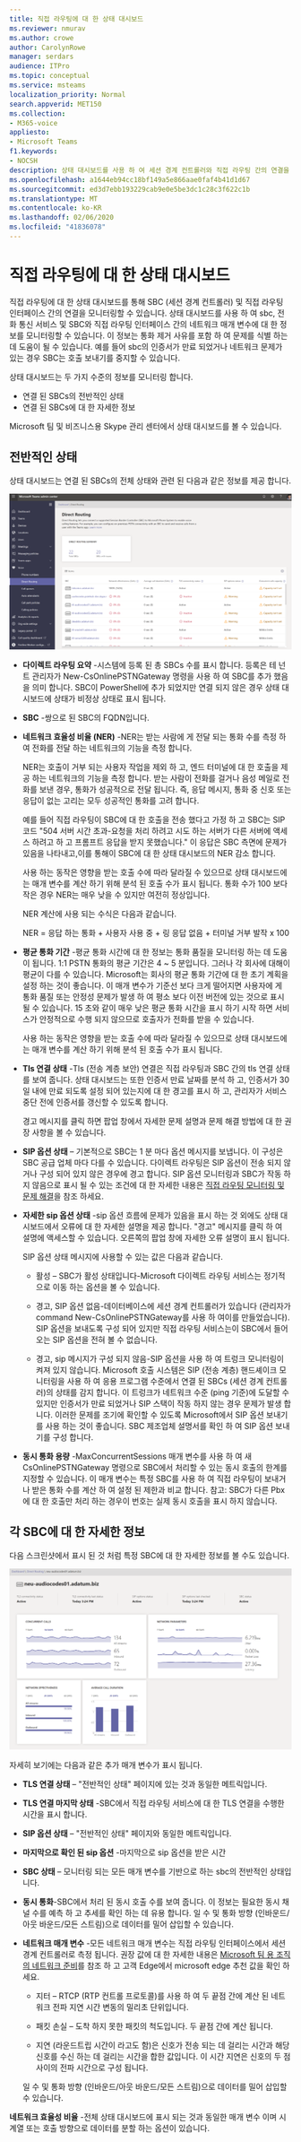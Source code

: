 ```yaml
---
title: 직접 라우팅에 대 한 상태 대시보드
ms.reviewer: nmurav
ms.author: crowe
author: CarolynRowe
manager: serdars
audience: ITPro
ms.topic: conceptual
ms.service: msteams
localization_priority: Normal
search.appverid: MET150
ms.collection:
- M365-voice
appliesto:
- Microsoft Teams
f1.keywords:
- NOCSH
description: 상태 대시보드를 사용 하 여 세션 경계 컨트롤러와 직접 라우팅 간의 연결을 모니터링 하는 방법에 대해 알아봅니다.
ms.openlocfilehash: a1644eb94cc18bf149a5e866aae0faf4b41d1d67
ms.sourcegitcommit: ed3d7ebb193229cab9e0e5be3dc1c28c3f622c1b
ms.translationtype: MT
ms.contentlocale: ko-KR
ms.lasthandoff: 02/06/2020
ms.locfileid: "41836078"
---
```

# <a name="health-dashboard-for-direct-routing"></a>직접 라우팅에 대 한 상태 대시보드

직접 라우팅에 대 한 상태 대시보드를 통해 SBC (세션 경계 컨트롤러) 및 직접 라우팅 인터페이스 간의 연결을 모니터링할 수 있습니다.  상태 대시보드를 사용 하 여 sbc, 전화 통신 서비스 및 SBC와 직접 라우팅 인터페이스 간의 네트워크 매개 변수에 대 한 정보를 모니터링할 수 있습니다. 이 정보는 통화 제거 사유를 포함 하 여 문제를 식별 하는 데 도움이 될 수 있습니다. 예를 들어 sbc의 인증서가 만료 되었거나 네트워크 문제가 있는 경우 SBC는 호출 보내기를 중지할 수 있습니다.  

상태 대시보드는 두 가지 수준의 정보를 모니터링 합니다.

- 연결 된 SBCs의 전반적인 상태
- 연결 된 SBCs에 대 한 자세한 정보

Microsoft 팀 및 비즈니스용 Skype 관리 센터에서 상태 대시보드를 볼 수 있습니다.


## <a name="overall-health"></a>전반적인 상태

상태 대시보드는 연결 된 SBCs의 전체 상태와 관련 된 다음과 같은 정보를 제공 합니다.

 ![상태 대시보드 통계를 표시 합니다.](media/direct-routing-dashboard-stats1.png)

- **다이렉트 라우팅 요약** -시스템에 등록 된 총 SBCs 수를 표시 합니다. 등록은 테 넌 트 관리자가 New-CsOnlinePSTNGateway 명령을 사용 하 여 SBC를 추가 했음을 의미 합니다. SBC이 PowerShell에 추가 되었지만 연결 되지 않은 경우 상태 대시보드에 상태가 비정상 상태로 표시 됩니다.

- **SBC** -쌍으로 된 SBC의 FQDN입니다.

- **네트워크 효율성 비율 (NER)** -NER는 받는 사람에 게 전달 되는 통화 수를 측정 하 여 전화를 전달 하는 네트워크의 기능을 측정 합니다.  

   NER는 호출이 거부 되는 사용자 작업을 제외 하 고, 엔드 터미널에 대 한 호출을 제공 하는 네트워크의 기능을 측정 합니다.  받는 사람이 전화를 걸거나 음성 메일로 전화를 보낸 경우, 통화가 성공적으로 전달 됩니다. 즉, 응답 메시지, 통화 중 신호 또는 응답이 없는 고리는 모두 성공적인 통화를 고려 합니다. 
  
   예를 들어 직접 라우팅이 SBC에 대 한 호출을 전송 했다고 가정 하 고 SBC는 SIP 코드 "504 서버 시간 초과-요청을 처리 하려고 시도 하는 서버가 다른 서버에 액세스 하려고 하 고 프롬프트 응답을 받지 못했습니다." 이 응답은 SBC 측면에 문제가 있음을 나타내고,이를 통해이 SBC에 대 한 상태 대시보드의 NER 감소 합니다. 
  
   사용 하는 동작은 영향을 받는 호출 수에 따라 달라질 수 있으므로 상태 대시보드에는 매개 변수를 계산 하기 위해 분석 된 호출 수가 표시 됩니다. 통화 수가 100 보다 작은 경우 NER는 매우 낮을 수 있지만 여전히 정상입니다. 

   NER 계산에 사용 되는 수식은 다음과 같습니다.

   NER = 응답 하는 통화 + 사용자 사용 중 + 링 응답 없음 + 터미널 거부 발작 x 100

 
- **평균 통화 기간** -평균 통화 시간에 대 한 정보는 통화 품질을 모니터링 하는 데 도움이 됩니다. 1:1 PSTN 통화의 평균 기간은 4 ~ 5 분입니다.  그러나 각 회사에 대해이 평균이 다를 수 있습니다.  Microsoft는 회사의 평균 통화 기간에 대 한 초기 계획을 설정 하는 것이 좋습니다. 이 매개 변수가 기준선 보다 크게 떨어지면 사용자에 게 통화 품질 또는 안정성 문제가 발생 하 여 평소 보다 이전 버전에 있는 것으로 표시 될 수 있습니다. 15 초와 같이 매우 낮은 평균 통화 시간을 표시 하기 시작 하면 서비스가 안정적으로 수행 되지 않으므로 호출자가 전화를 받을 수 있습니다. 

   사용 하는 동작은 영향을 받는 호출 수에 따라 달라질 수 있으므로 상태 대시보드에는 매개 변수를 계산 하기 위해 분석 된 호출 수가 표시 됩니다.

- **Tls 연결 상태** -Tls (전송 계층 보안) 연결은 직접 라우팅과 SBC 간의 tls 연결 상태를 보여 줍니다. 상태 대시보드는 또한 인증서 만료 날짜를 분석 하 고, 인증서가 30 일 내에 만료 되도록 설정 되어 있는지에 대 한 경고를 표시 하 고, 관리자가 서비스 중단 전에 인증서를 갱신할 수 있도록 합니다.

   경고 메시지를 클릭 하면 팝업 창에서 자세한 문제 설명과 문제 해결 방법에 대 한 권장 사항을 볼 수 있습니다.

- **SIP 옵션 상태** – 기본적으로 SBC는 1 분 마다 옵션 메시지를 보냅니다. 이 구성은 SBC 공급 업체 마다 다를 수 있습니다. 다이렉트 라우팅은 SIP 옵션이 전송 되지 않거나 구성 되어 있지 않은 경우에 경고 합니다. SIP 옵션 모니터링과 SBC가 작동 하지 않음으로 표시 될 수 있는 조건에 대 한 자세한 내용은 [직접 라우팅 모니터링 및 문제 해결](direct-routing-monitor-and-troubleshoot.md)을 참조 하세요.

- **자세한 sip 옵션 상태** -sip 옵션 흐름에 문제가 있음을 표시 하는 것 외에도 상태 대시보드에서 오류에 대 한 자세한 설명을 제공 합니다. "경고" 메시지를 클릭 하 여 설명에 액세스할 수 있습니다. 오른쪽의 팝업 창에 자세한 오류 설명이 표시 됩니다.

   SIP 옵션 상태 메시지에 사용할 수 있는 값은 다음과 같습니다.

    - 활성 – SBC가 활성 상태입니다-Microsoft 다이렉트 라우팅 서비스는 정기적으로 이동 하는 옵션을 볼 수 있습니다.

    - 경고, SIP 옵션 없음-데이터베이스에 세션 경계 컨트롤러가 있습니다 (관리자가 command New-CsOnlinePSTNGateway를 사용 하 여이를 만들었습니다). SIP 옵션을 보내도록 구성 되어 있지만 직접 라우팅 서비스는이 SBC에서 들어오는 SIP 옵션을 전혀 볼 수 없습니다.

    - 경고, sip 메시지가 구성 되지 않음-SIP 옵션을 사용 하 여 트렁크 모니터링이 켜져 있지 않습니다. Microsoft 호출 시스템은 SIP (전송 계층) 핸드셰이크 모니터링을 사용 하 여 응용 프로그램 수준에서 연결 된 SBCs (세션 경계 컨트롤러)의 상태를 감지 합니다. 이 트렁크가 네트워크 수준 (ping 기준)에 도달할 수 있지만 인증서가 만료 되었거나 SIP 스택이 작동 하지 않는 경우 문제가 발생 합니다. 이러한 문제를 조기에 확인할 수 있도록 Microsoft에서 SIP 옵션 보내기를 사용 하는 것이 좋습니다. SBC 제조업체 설명서를 확인 하 여 SIP 옵션 보내기를 구성 합니다. 

- **동시 통화 용량** -MaxConcurrentSessions 매개 변수를 사용 하 여 새 CsOnlinePSTNGateway 명령으로 SBC에서 처리할 수 있는 동시 호출의 한계를 지정할 수 있습니다. 이 매개 변수는 특정 SBC를 사용 하 여 직접 라우팅이 보내거나 받은 통화 수를 계산 하 여 설정 된 제한과 비교 합니다. 참고: SBC가 다른 Pbx에 대 한 호출만 처리 하는 경우이 번호는 실제 동시 호출을 표시 하지 않습니다.


## <a name="detailed-information-for-each-sbc"></a>각 SBC에 대 한 자세한 정보

다음 스크린샷에서 표시 된 것 처럼 특정 SBC에 대 한 자세한 정보를 볼 수도 있습니다.

![상태 대시보드 SBC 세부 정보](media/direct-routing-dashboard-SBC-detail1.png)


자세히 보기에는 다음과 같은 추가 매개 변수가 표시 됩니다.

- **TLS 연결 상태** – "전반적인 상태" 페이지에 있는 것과 동일한 메트릭입니다.

- **TLS 연결 마지막 상태** -SBC에서 직접 라우팅 서비스에 대 한 TLS 연결을 수행한 시간을 표시 합니다.

- **SIP 옵션 상태** – "전반적인 상태" 페이지와 동일한 메트릭입니다.

- **마지막으로 확인 된 sip 옵션** -마지막으로 sip 옵션을 받은 시간

- **SBC 상태** – 모니터링 되는 모든 매개 변수를 기반으로 하는 sbc의 전반적인 상태입니다.

- **동시 통화**-SBC에서 처리 된 동시 호출 수를 보여 줍니다. 이 정보는 필요한 동시 채널 수를 예측 하 고 추세를 확인 하는 데 유용 합니다. 일 수 및 통화 방향 (인바운드/아웃 바운드/모든 스트림)으로 데이터를 밀어 삽입할 수 있습니다.

- **네트워크 매개 변수** -모든 네트워크 매개 변수는 직접 라우팅 인터페이스에서 세션 경계 컨트롤러로 측정 됩니다. 권장 값에 대 한 자세한 내용은 [Microsoft 팀 용 조직의 네트워크 준비](https://docs.microsoft.com/en-us/microsoftteams/prepare-network)를 참조 하 고 고객 Edge에서 microsoft edge 추천 값을 확인 하세요.

   - 지터 – RTCP (RTP 컨트롤 프로토콜)를 사용 하 여 두 끝점 간에 계산 된 네트워크 전파 지연 시간 변동의 밀리초 단위입니다.

   - 패킷 손실 – 도착 하지 못한 패킷의 척도입니다. 두 끝점 간에 계산 됩니다.

   - 지연 (라운드트립 시간이 라고도 함)은 신호가 전송 되는 데 걸리는 시간과 해당 신호를 수신 하는 데 걸리는 시간을 합한 값입니다. 이 시간 지연은 신호의 두 점 사이의 전파 시간으로 구성 됩니다.

   일 수 및 통화 방향 (인바운드/아웃 바운드/모든 스트림)으로 데이터를 밀어 삽입할 수 있습니다.

**네트워크 효율성 비율** -전체 상태 대시보드에 표시 되는 것과 동일한 매개 변수 이며 시계열 또는 호출 방향으로 데이터를 분할 하는 옵션이 있습니다.




